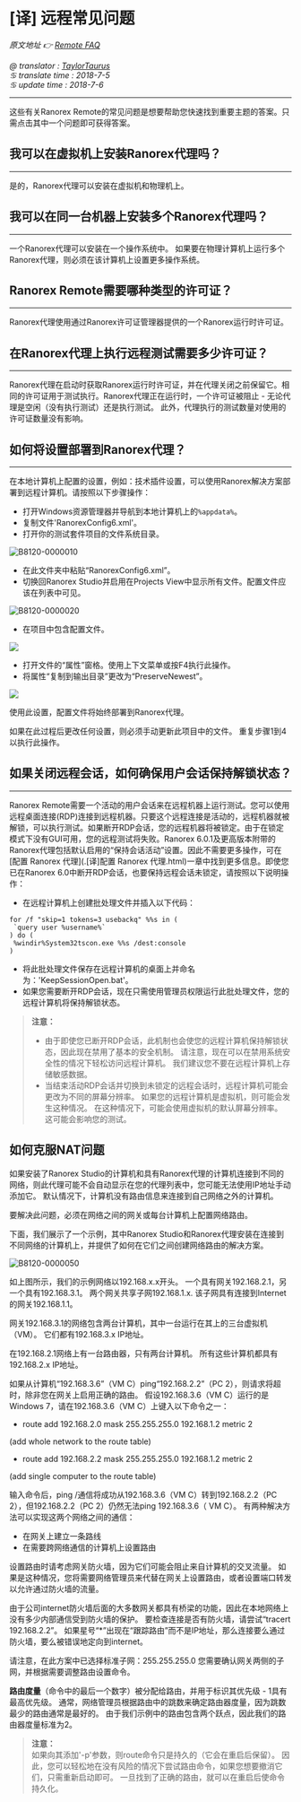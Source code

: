 # [译] 远程常见问题

*原文地址 👉 [Remote FAQ][0]*

*@ translator : [TaylorTaurus](https://github.com/taylortaurus)*  
*♋ translate time : 2018-7-5*  
*♋ update time : 2018-7-6*

---

这些有关Ranorex Remote的常见问题是想要帮助您快速找到重要主题的答案。只需点击其中一个问题即可获得答案。

## 我可以在虚拟机上安装Ranorex代理吗？
----

是的，Ranorex代理可以安装在虚拟机和物理机上。

## 我可以在同一台机器上安装多个Ranorex代理吗？
---

一个Ranorex代理可以安装在一个操作系统中。
如果要在物理计算机上运行多个Ranorex代理，则必须在该计算机上设置更多操作系统。

## Ranorex Remote需要哪种类型的许可证？
---

Ranorex代理使用通过Ranorex许可证管理器提供的一个Ranorex运行时许可证。

## 在Ranorex代理上执行远程测试需要多少许可证？
---

Ranorex代理在启动时获取Ranorex运行时许可证，并在代理关闭之前保留它。相同的许可证用于测试执行。Ranorex代理正在运行时，一个许可证被阻止 - 无论代理是空闲（没有执行测试）还是执行测试。 此外，代理执行的测试数量对使用的许可证数量没有影响。

## 如何将设置部署到Ranorex代理？
---

在本地计算机上配置的设置，例如：技术插件设置，可以使用Ranorex解决方案部署到远程计算机。请按照以下步骤操作：

- 打开Windows资源管理器并导航到本地计算机上的`%appdata%`。
- 复制文件'RanorexConfig6.xml'。
- 打开你的测试套件项目的文件系统目录。

![B8120-0000010](https://gitee.com/taylortaurus/RX_UserGuide_GitBook_Picbed/raw/master/RanorexRemote/B8120-0000010.png)    

- 在此文件夹中粘贴“RanorexConfig6.xml”。
- 切换回Ranorex Studio并启用在Projects View中显示所有文件。配置文件应该在列表中可见。  

![B8120-0000020](https://gitee.com/taylortaurus/RX_UserGuide_GitBook_Picbed/raw/master/RanorexRemote/B8120-0000020.png)  

- 在项目中包含配置文件。

![](https://gitee.com/taylortaurus/RX_UserGuide_GitBook_Picbed/raw/master/RanorexRemote/B8120-0000030.png)  

- 打开文件的“属性”窗格。使用上下文菜单或按F4执行此操作。
- 将属性“复制到输出目录”更改为“PreserveNewest”。

![](https://gitee.com/taylortaurus/RX_UserGuide_GitBook_Picbed/raw/master/RanorexRemote/B8120-0000040.png)  

使用此设置，配置文件将始终部署到Ranorex代理。

如果在此过程后更改任何设置，则必须手动更新此项目中的文件。 重复步骤1到4以执行此操作。

## 如果关闭远程会话，如何确保用户会话保持解锁状态？
---

Ranorex Remote需要一个活动的用户会话来在远程机器上运行测试。您可以使用远程桌面连接(RDP)连接到远程机器。只要这个远程连接是活动的，远程机器就被解锁，可以执行测试。如果断开RDP会话，您的远程机器将被锁定。由于在锁定模式下没有GUI可用，您的远程测试将失败。Ranorex 6.0.1及更高版本附带的Ranorex代理包括默认启用的“保持会话活动”设置。因此不需要更多操作，可在[配置 Ranorex 代理](.\[译]配置 Ranorex 代理.html)一章中找到更多信息。即使您已在Ranorex 6.0中断开RDP会话，也要保持远程会话未锁定，请按照以下说明操作：

- 在远程计算机上创建批处理文件并插入以下代码：

```
for /f "skip=1 tokens=3 usebackq" %%s in (
 `query user %username%`
) do (
 %windir%System32tscon.exe %%s /dest:console
)
```

- 将此批处理文件保存在远程计算机的桌面上并命名为：'KeepSessionOpen.bat'。
- 如果您需要断开RDP会话，现在只需使用管理员权限运行此批处理文件，您的远程计算机将保持解锁状态。

> **注意：**  
> - 由于即使您已断开RDP会话，此机制也会使您的远程计算机保持解锁状态，因此现在禁用了基本的安全机制。 请注意，现在可以在禁用系统安全性的情况下轻松访问远程计算机。 我们建议您不要在远程计算机上存储敏感数据。  
> - 当结束活动RDP会话并切换到未锁定的远程会话时，远程计算机可能会更改为不同的屏幕分辨率。 如果您的远程计算机是虚拟机，则可能会发生这种情况。 在这种情况下，可能会使用虚拟机的默认屏幕分辨率。 这可能会影响您的测试。

## 如何克服NAT问题

如果安装了Ranorex Studio的计算机和具有Ranorex代理的计算机连接到不同的网络，则此代理可能不会自动显示在您的代理列表中，您可能无法使用IP地址手动添加它。 默认情况下，计算机没有路由信息来连接到自己网络之外的计算机。

要解决此问题，必须在网络之间的网关或每台计算机上配置网络路由。

下面，我们展示了一个示例，其中Ranorex Studio和Ranorex代理安装在连接到不同网络的计算机上，并提供了如何在它们之间创建网络路由的解决方案。

![B8120-0000050](https://gitee.com/taylortaurus/RX_UserGuide_GitBook_Picbed/raw/master/RanorexRemote/B8120-0000050.png)  

如上图所示，我们的示例网络以192.168.x.x开头。 一个具有网关192.168.2.1，另一个具有192.168.3.1。 两个网关共享子网192.168.1.x. 该子网具有连接到Internet的网关192.168.1.1。

网关192.168.3.1的网络包含两台计算机，其中一台运行在其上的三台虚拟机（VM）。 它们都有192.168.3.x IP地址。

在192.168.2.1网络上有一台路由器，只有两台计算机。
所有这些计算机都具有192.168.2.x IP地址。

如果从计算机“192.168.3.6”（VM C）ping“192.168.2.2”（PC 2），则请求将超时，除非您在网关上启用正确的路由。 假设192.168.3.6（VM C）运行的是Windows 7，请在192.168.3.6（VM C）上键入以下命令之一：

- route add 192.168.2.0 mask 255.255.255.0 192.168.1.2 metric 2  

(add whole network to the route table)

- route add 192.168.2.2 mask 255.255.255.0 192.168.1.2 metric 2  

(add single computer to the route table)

输入命令后，ping /通信将成功从192.168.3.6（VM C）转到192.168.2.2（PC 2），但192.168.2.2（PC 2）仍然无法ping 192.168.3.6（ VM C）。 有两种解决方法可以实现这两个网络之间的通信：

- 在网关上建立一条路线
- 在需要跨网络通信的计算机上设置路由

设置路由时请考虑网关防火墙，因为它们可能会阻止来自计算机的交叉流量。 如果是这种情况，您将需要网络管理员来代替在网关上设置路由，或者设置端口转发以允许通过防火墙的流量。

由于公司internet防火墙后面的大多数网关都具有桥梁的功能，因此在本地网络上没有多少内部通信受到防火墙的保护。
要检查连接是否有防火墙，请尝试“tracert 192.168.2.2”。
如果星号“*”出现在“跟踪路由”而不是IP地址，那么连接要么通过防火墙，要么被错误地定向到internet。

请注意，在此方案中已选择标准子网：255.255.255.0
您需要确认网关两侧的子网，并根据需要调整路由设置命令。

**路由度量**（命令中的最后一个数字）被分配给路由，并用于标识其优先级 - 1具有最高优先级。 通常，网络管理员根据路由中的跳数来确定路由器度量，因为跳数最少的路由通常是最好的。 由于我们示例中的路由包含两个跃点，因此我们的路由器度量标准为2。

> **注意：**  
> 如果向其添加'-p'参数，则route命令只是持久的（它会在重启后保留）。 因此，您可以轻松地在没有风险的情况下尝试路由命令，如果您想要撤消它们，只需重新启动即可。 一旦找到了正确的路由，就可以在重启后使命令持久化。


[0]: https://www.ranorex.com/help/latest/ranorex-studio-advanced/ranorex-remote/remote-faq/

